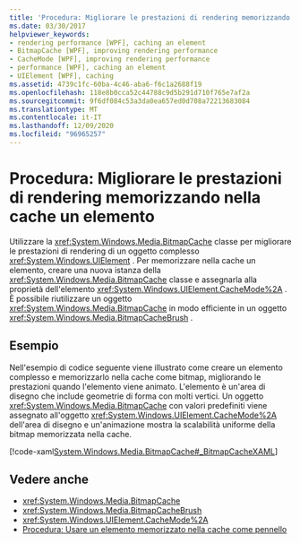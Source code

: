 ```yaml
---
title: 'Procedura: Migliorare le prestazioni di rendering memorizzando nella cache un elemento'
ms.date: 03/30/2017
helpviewer_keywords:
- rendering performance [WPF], caching an element
- BitmapCache [WPF], improving rendering performance
- CacheMode [WPF], improving rendering performance
- performance [WPF], caching an element
- UIElement [WPF], caching
ms.assetid: 4739c1fc-60ba-4c46-aba6-f6c1a2688f19
ms.openlocfilehash: 118e8b0cca52c44788c9d5b291d710f765e7af2a
ms.sourcegitcommit: 9f6df084c53a3da0ea657ed0d708a72213683084
ms.translationtype: MT
ms.contentlocale: it-IT
ms.lasthandoff: 12/09/2020
ms.locfileid: "96965257"
---
```

# <a name="how-to-improve-rendering-performance-by-caching-an-element"></a>Procedura: Migliorare le prestazioni di rendering memorizzando nella cache un elemento
Utilizzare la <xref:System.Windows.Media.BitmapCache> classe per migliorare le prestazioni di rendering di un oggetto complesso <xref:System.Windows.UIElement> . Per memorizzare nella cache un elemento, creare una nuova istanza della <xref:System.Windows.Media.BitmapCache> classe e assegnarla alla proprietà dell'elemento <xref:System.Windows.UIElement.CacheMode%2A> . È possibile riutilizzare un oggetto <xref:System.Windows.Media.BitmapCache> in modo efficiente in un oggetto <xref:System.Windows.Media.BitmapCacheBrush> .  
  
## <a name="example"></a>Esempio  
 Nell'esempio di codice seguente viene illustrato come creare un elemento complesso e memorizzarlo nella cache come bitmap, migliorando le prestazioni quando l'elemento viene animato. L'elemento è un'area di disegno che include geometrie di forma con molti vertici. Un oggetto <xref:System.Windows.Media.BitmapCache> con valori predefiniti viene assegnato all'oggetto <xref:System.Windows.UIElement.CacheMode%2A> dell'area di disegno e un'animazione mostra la scalabilità uniforme della bitmap memorizzata nella cache.  
  
 [!code-xaml[System.Windows.Media.BitmapCache#_BitmapCacheXAML](~/samples/snippets/csharp/VS_Snippets_Wpf/system.windows.media.bitmapcache/cs/window1.xaml#_bitmapcachexaml)]  
  
## <a name="see-also"></a>Vedere anche

- <xref:System.Windows.Media.BitmapCache>
- <xref:System.Windows.Media.BitmapCacheBrush>
- <xref:System.Windows.UIElement.CacheMode%2A>
- [Procedura: Usare un elemento memorizzato nella cache come pennello](how-to-use-a-cached-element-as-a-brush.md)
